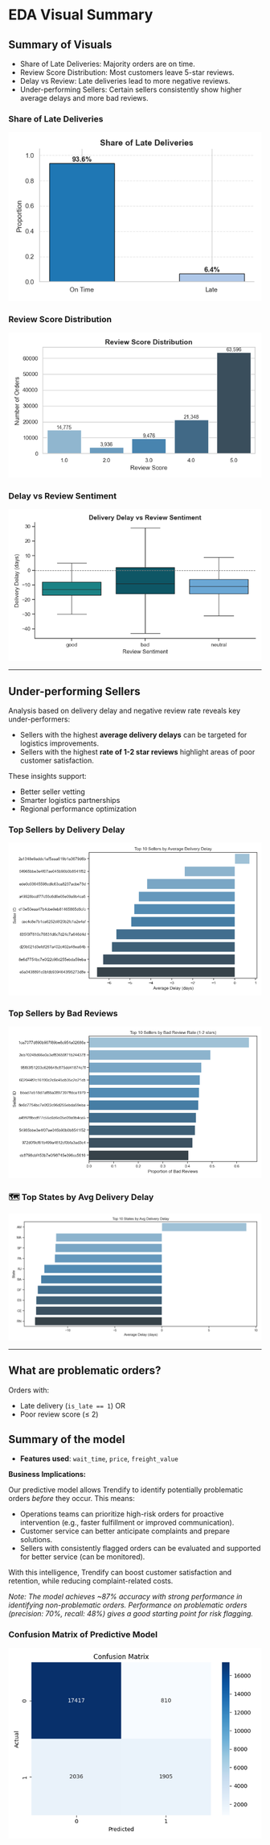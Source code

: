 # EDA Visual Summary
## Summary of Visuals
- Share of Late Deliveries: Majority orders are on time.
- Review Score Distribution: Most customers leave 5-star reviews.
- Delay vs Review: Late deliveries lead to more negative reviews. 
- Under-performing Sellers: Certain sellers consistently show higher average delays and more bad reviews.

### Share of Late Deliveries
![Late Deliveries](outputs/Figure_1.png)

### Review Score Distribution
![Review Scores](outputs/Figure_2.png)

### Delay vs Review Sentiment
![Delay vs Review](outputs/Figure_3.png)


-----

## Under-performing Sellers

Analysis based on delivery delay and negative review rate reveals key under-performers:

- Sellers with the highest **average delivery delays** can be targeted for logistics improvements.
- Sellers with the highest **rate of 1-2 star reviews** highlight areas of poor customer satisfaction.

These insights support:
-  Better seller vetting
-  Smarter logistics partnerships
-  Regional performance optimization

### Top Sellers by Delivery Delay
![Seller Delay](outputs/Figure_4.png)

### Top Sellers by Bad Reviews
![Seller Reviews](outputs/Figure_5.png)

### 🗺️ Top States by Avg Delivery Delay
![State Delays](outputs/Figure_6.png)



--------

## What are problematic orders?

Orders with:
- Late delivery (`is_late == 1`) OR
- Poor review score (≤ 2)

## Summary of the model

- **Features used**: `wait_time`, `price`, `freight_value`

**Business Implications:**

Our predictive model allows Trendify to identify potentially problematic orders *before* they occur. 
This means:

-  Operations teams can prioritize high-risk orders for proactive intervention (e.g., faster fulfillment or improved communication).
-  Customer service can better anticipate complaints and prepare solutions.
-  Sellers with consistently flagged orders can be evaluated and supported for better service (can be monitored).

With this intelligence, Trendify can boost customer satisfaction and retention, while reducing complaint-related costs.

*Note: The model achieves ~87% accuracy with strong performance in identifying non-problematic orders. Performance on problematic orders (precision: 70%, recall: 48%) gives a good starting point for risk flagging.*

###  Confusion Matrix of Predictive Model
![Model Confusion Matrix](outputs/Figure_7.png)
